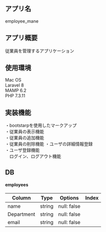 ## アプリ名
employee_mane

## アプリ概要
従業員を管理するアプリケーション

## 使用環境
Mac OS   
Laravel 8  
MAMP 6.2  
PHP 7.3.11  
## 実装機能
・bootstarpを使用したマークアップ  
・従業員の表示機能  
・従業員の追加機能  
・従業員の削除機能
・ユーザの詳細情報登録  
・ユーザ登録機能  
　ログイン、ログアウト機能

## DB 
#### employees
|Column|Type|Options|Index|
|------|----|-------|-----|
|name        |string    |null: false|
|Department  |string    |null: false|
|email       |string    |null: false|


